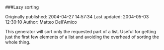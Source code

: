 ###Lazy sorting

Originally published: 2004-04-27 14:57:34
Last updated: 2004-05-03 12:30:10
Author: Matteo Dell'Amico

This generator will sort only the requested part of a list. Useful for getting just the first few elements of a list and avoiding the overhead of sorting the whole thing.